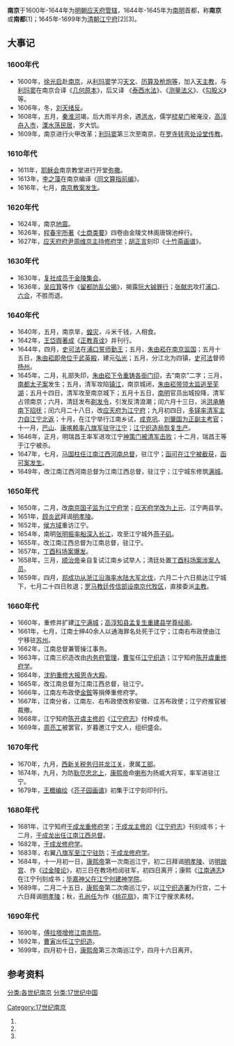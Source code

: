 **南京**于1600年-1644年为[明朝](../Page/明朝.md "wikilink")[应天府管辖](../Page/应天府_\(明朝\).md "wikilink")，1644年-1645年为[南明](../Page/南明.md "wikilink")首都，称**南京**或**南都**\[1\]；1645年-1699年为[清朝](../Page/清朝.md "wikilink")[江宁府](../Page/江宁府.md "wikilink")\[2\]\[3\]。

## 大事记

### 1600年代

  - 1600年，[徐光启](../Page/徐光启.md "wikilink")赴[南京](https://zh.wikipedia.org/wiki/南京 "wikilink")，从[利玛窦](../Page/利玛窦.md "wikilink")学习[天文](https://zh.wikipedia.org/wiki/天文 "wikilink")、[历算及](https://zh.wikipedia.org/wiki/历算 "wikilink")[枪炮等](https://zh.wikipedia.org/wiki/枪炮 "wikilink")，加入[天主教](../Page/天主教.md "wikilink")，与[利玛窦](../Page/利玛窦.md "wikilink")在南京合译《[几何原本](../Page/几何原本.md "wikilink")》，后又译 《[泰西水法](https://zh.wikipedia.org/wiki/泰西水法 "wikilink")》、《[测量法义](https://zh.wikipedia.org/wiki/测量法义 "wikilink")》、《[勾股义](https://zh.wikipedia.org/wiki/勾股义 "wikilink")》等。
  - 1606年，冬，[刘天绪反](https://zh.wikipedia.org/wiki/刘天绪 "wikilink")。
  - 1608年，五月，[秦淮河](../Page/秦淮河.md "wikilink")竭，后大雨半月余，遇[洪水](../Page/洪水.md "wikilink")，儒学[棂星门](../Page/棂星门.md "wikilink")被淹没，[高淳舟入市](https://zh.wikipedia.org/wiki/高淳县 "wikilink")，[溧水荡民居](../Page/溧水县.md "wikilink")，岁大饥。
  - 1609年，南京进行火甲改革；[利玛窦](../Page/利玛窦.md "wikilink")第三次至南京，在[罗寺转弯处设堂传教](https://zh.wikipedia.org/wiki/石鼓路天主教堂 "wikilink")。

### 1610年代

  - 1611年，[耶稣会](../Page/耶稣会.md "wikilink")南京教堂进行开堂[弥撒](../Page/弥撒.md "wikilink")。
  - 1613年，[李之藻](../Page/李之藻.md "wikilink")在南京编译《[同文算指前编](https://zh.wikipedia.org/wiki/同文算指前编 "wikilink")》。
  - 1616年，七月，[南京教案发生](https://zh.wikipedia.org/wiki/南京教案 "wikilink")。

### 1620年代

  - 1624年，南京[地震](../Page/地震.md "wikilink")。
  - 1626年，[程春宇所著](https://zh.wikipedia.org/wiki/程春宇 "wikilink")《[士商类要](https://zh.wikipedia.org/wiki/士商类要 "wikilink")》四卷由金陵文林阁唐锦池梓行。
  - 1627年，[应天府府尹](../Page/应天府_\(明朝\).md "wikilink")[周维京主持修府学](https://zh.wikipedia.org/wiki/周维京 "wikilink")；[胡正言](../Page/胡正言.md "wikilink")刻印《[十竹斋画谱](https://zh.wikipedia.org/wiki/十竹斋画谱 "wikilink")》。

### 1630年代

  - 1630年，[复社成员于金陵集会](https://zh.wikipedia.org/wiki/复社 "wikilink")。
  - 1636年，[吴应箕](../Page/吴应箕.md "wikilink")等作《[留都防乱公揭](https://zh.wikipedia.org/wiki/留都防乱公揭 "wikilink")》，揭露[阮大铖罪行](https://zh.wikipedia.org/wiki/阮大铖 "wikilink")；[张献忠](../Page/张献忠.md "wikilink")攻打[浦口](https://zh.wikipedia.org/wiki/浦口 "wikilink")、[六合](https://zh.wikipedia.org/wiki/六合 "wikilink")，不胜而退。

### 1640年代

  - 1640年，五月，南京旱，[蝗灾](https://zh.wikipedia.org/wiki/蝗灾 "wikilink")，斗米千钱，人相食。
  - 1642年，[王岱舆著成](https://zh.wikipedia.org/wiki/王岱舆 "wikilink")《[正教真诠](https://zh.wikipedia.org/wiki/正教真诠 "wikilink")》并刊行。
  - 1644年，四月，[史可法](../Page/史可法.md "wikilink")在[浦口誓师勤王](https://zh.wikipedia.org/wiki/浦口 "wikilink")；五月，[朱由崧在南京监国](https://zh.wikipedia.org/wiki/朱由崧 "wikilink")；五月十五日，[朱由崧即帝位于](https://zh.wikipedia.org/wiki/朱由崧 "wikilink")[武英殿](../Page/明故宫.md "wikilink")，建元[弘光](../Page/弘光.md "wikilink")；五月，分江北为四镇，[史可法](../Page/史可法.md "wikilink")督师[扬州](https://zh.wikipedia.org/wiki/扬州 "wikilink")。
  - 1645年，二月，礼部失印，[朱由崧下令重铸各衙门印](https://zh.wikipedia.org/wiki/朱由崧 "wikilink")，去“南京”二字；三月，[南都太子案](../Page/南都太子案.md "wikilink")发生；五月，清军攻陷[镇江](https://zh.wikipedia.org/wiki/镇江 "wikilink")，南京城闭，[朱由崧带领太监逃至](https://zh.wikipedia.org/wiki/朱由崧 "wikilink")[芜湖](https://zh.wikipedia.org/wiki/芜湖 "wikilink")；五月十四日，清军攻至南京城下；五月十五日，[南明](../Page/南明.md "wikilink")官员出城投降，清军占领南京；六月，清廷发布[剃发令](https://zh.wikipedia.org/wiki/剃发令 "wikilink")，引发反清浪潮；闰六月十三日，派[洪承畴南下招抚](https://zh.wikipedia.org/wiki/洪承畴 "wikilink")；闰六月二十八日，改[应天府为](../Page/应天府_\(明朝\).md "wikilink")[江宁府](../Page/江宁府.md "wikilink")；九月初四日，[多铎率清军主力自江宁北返](https://zh.wikipedia.org/wiki/多铎 "wikilink")；十月，在江宁举行江南乡试，[成克巩](https://zh.wikipedia.org/wiki/成克巩 "wikilink")、[刘肇国为正副主考官](https://zh.wikipedia.org/wiki/刘肇国 "wikilink")；十一月，[巴山](../Page/巴山_\(清朝\).md "wikilink")、[康喀赖率](https://zh.wikipedia.org/wiki/康喀赖 "wikilink")[八旗军驻守江宁](https://zh.wikipedia.org/wiki/八旗军 "wikilink")；[江宁织造局恢复生产](https://zh.wikipedia.org/wiki/江宁织造局 "wikilink")。
  - 1646年，正月，明瑞昌王率军进攻江宁[神策门被清军击败](https://zh.wikipedia.org/wiki/神策门 "wikilink")；十二月，瑞昌王等于江宁被杀。
  - 1647年，七月，[马国柱任江南江西河南总督](https://zh.wikipedia.org/wiki/马国柱 "wikilink")，驻江宁；[函可在江宁被截获](https://zh.wikipedia.org/wiki/函可 "wikilink")，[函可案发生](https://zh.wikipedia.org/wiki/函可案 "wikilink")。
  - 1649年，改江南江西河南总督为江南江西总督，驻江宁；江宁城东修筑[满城](https://zh.wikipedia.org/wiki/江宁满城 "wikilink")。

### 1650年代

  - 1650年，二月，改[南京国子监为](https://zh.wikipedia.org/wiki/南京国子监 "wikilink")[江宁府学](https://zh.wikipedia.org/wiki/江宁府学 "wikilink")；[应天府学改为上元](https://zh.wikipedia.org/wiki/应天府学 "wikilink")、江宁两县学。
  - 1651年，[顾炎武](../Page/顾炎武.md "wikilink")拜谒[明孝陵](../Page/明孝陵.md "wikilink")。
  - 1652年，[侯方域](../Page/侯方域.md "wikilink")重访江宁。
  - 1654年，南明[张明振率船深入](https://zh.wikipedia.org/wiki/张明振 "wikilink")[长江](../Page/长江.md "wikilink")，攻至江宁城外[燕子矶](../Page/燕子矶.md "wikilink")。
  - 1655年，改江南江西总督为江南总督，驻江宁。
  - 1657年，[丁酉科场案爆发](https://zh.wikipedia.org/wiki/丁酉科场案 "wikilink")。
  - 1658年，三月，[顺治帝](../Page/顺治帝.md "wikilink")亲自复试江南乡试举人；清廷处置[丁酉科场案涉案人员](https://zh.wikipedia.org/wiki/丁酉科场案 "wikilink")。
  - 1659年，四月，[郑成功从](https://zh.wikipedia.org/wiki/郑成功 "wikilink")[浙江沿海率水陆大军北伐](https://zh.wikipedia.org/wiki/浙江 "wikilink")，六月二十六日抵达江宁城下，七月二十四日败退；[罗马教廷](https://zh.wikipedia.org/wiki/罗马教廷 "wikilink")[传信部设](https://zh.wikipedia.org/wiki/传信部 "wikilink")[南京代牧区](https://zh.wikipedia.org/wiki/南京代牧区 "wikilink")，直接委派[主教](../Page/主教.md "wikilink")。

### 1660年代

  - 1660年，重修并扩建[江宁满城](https://zh.wikipedia.org/wiki/江宁满城 "wikilink")；[高淳知县](https://zh.wikipedia.org/wiki/高淳县 "wikilink")[孟复生重建县学](https://zh.wikipedia.org/wiki/孟复生 "wikilink")[尊经阁](https://zh.wikipedia.org/wiki/尊经阁 "wikilink")。
  - 1661年，七月，江南士绅40余人以通海罪名处死于江宁；江南右布政使由江宁移驻[苏州](https://zh.wikipedia.org/wiki/苏州 "wikilink")。
  - 1662年，江南总督兼管操江事务。
  - 1663年，江南三织造改由[内务府管理](https://zh.wikipedia.org/wiki/内务府 "wikilink")，[曹玺](../Page/曹玺.md "wikilink")任[江宁织造](https://zh.wikipedia.org/wiki/江宁织造 "wikilink")；江宁知府[陈开虞重修](https://zh.wikipedia.org/wiki/陈开虞 "wikilink")[府学](https://zh.wikipedia.org/wiki/江宁府学 "wikilink")。
  - 1664年，[沈豹重修](https://zh.wikipedia.org/wiki/沈豹 "wikilink")[大报恩寺大殿](https://zh.wikipedia.org/wiki/大报恩寺_\(南京\) "wikilink")。
  - 1665年，改江南总督为江南江西总督，驻江宁。
  - 1666年，江南左布政使[金鋐](../Page/金鋐.md "wikilink")等捐俸重修府学。
  - 1667年，江南分省，江南左、右布政使改称安徽、江苏布政使；江宁府推官被裁撤。
  - 1668年，江宁知府[陈开虞主修的](https://zh.wikipedia.org/wiki/陈开虞 "wikilink")《[江宁府志](https://zh.wikipedia.org/wiki/江宁府志 "wikilink")》付梓成书。
  - 1669年，[周亮工](../Page/周亮工.md "wikilink")被罢官，岁暮邀江宁文人，组织盛会。

### 1670年代

  - 1670年，九月，[西新关税务归并](https://zh.wikipedia.org/wiki/西新关 "wikilink")[龙江关](https://zh.wikipedia.org/wiki/龙江关 "wikilink")，隶属[工部](../Page/工部.md "wikilink")。
  - 1674年，九月，为防[耿尽忠北上](https://zh.wikipedia.org/wiki/耿尽忠 "wikilink")，[康熙帝](../Page/康熙帝.md "wikilink")命[喇布](../Page/喇布.md "wikilink")为扬威大将军，率军进驻江宁。
  - 1679年，[王概编绘](https://zh.wikipedia.org/wiki/王概 "wikilink")《[芥子园画谱](https://zh.wikipedia.org/wiki/芥子园画谱 "wikilink")》初集于江宁刻印刊行。

### 1680年代

  - 1681年，江宁知府[于成龙重修](https://zh.wikipedia.org/wiki/于成龙 "wikilink")[府学](https://zh.wikipedia.org/wiki/江宁府学 "wikilink")；[于成龙主修的](https://zh.wikipedia.org/wiki/于成龙 "wikilink")《[江宁府志](https://zh.wikipedia.org/wiki/江宁府志 "wikilink")》刊刻成书；十二月，[于成龙出任江南江西总督](https://zh.wikipedia.org/wiki/于成龙 "wikilink")。
  - 1682年，[于成龙修](https://zh.wikipedia.org/wiki/于成龙 "wikilink")[府学](https://zh.wikipedia.org/wiki/江宁府学 "wikilink")。
  - 1683年，右翼[八旗军至江宁驻防](https://zh.wikipedia.org/wiki/八旗军 "wikilink")；[于成龙修](https://zh.wikipedia.org/wiki/于成龙 "wikilink")[府学](https://zh.wikipedia.org/wiki/江宁府学 "wikilink")。
  - 1684年，十一月初一日，[康熙帝](../Page/康熙帝.md "wikilink")第一次南巡江宁，初二日拜谒[明孝陵](../Page/明孝陵.md "wikilink")、访[明故宫](../Page/明故宫.md "wikilink")、作《[过金陵论](https://zh.wikipedia.org/wiki/过金陵论 "wikilink")》，初三日在教场检阅驻军，初四日离开；康熙《[江南通志](https://zh.wikipedia.org/wiki/江南通志 "wikilink")》在江宁刊刻成书；[毕嘉神父在江宁创建神学院](https://zh.wikipedia.org/wiki/毕嘉神父 "wikilink")。
  - 1689年，二月二十五日，[康熙帝](../Page/康熙帝.md "wikilink")第二次南巡江宁，以[江宁织造署](../Page/江宁织造署.md "wikilink")为行宫，二十六日拜谒[明孝陵](../Page/明孝陵.md "wikilink")；秋，[孔尚任](../Page/孔尚任.md "wikilink")为作《[桃花扇](../Page/桃花扇.md "wikilink")》，南下江宁搜求素材。

### 1690年代

  - 1690年，[傅拉塔增修](https://zh.wikipedia.org/wiki/傅拉塔 "wikilink")[江南贡院](../Page/江南贡院.md "wikilink")。
  - 1692年，[曹寅](../Page/曹寅.md "wikilink")出任[江宁织造](https://zh.wikipedia.org/wiki/江宁织造 "wikilink")。
  - 1699年，四月初十日，[康熙帝](../Page/康熙帝.md "wikilink")第三次南巡江宁，四月十六日离开。

## 参考资料

[分类:各世纪南京](https://zh.wikipedia.org/wiki/分类:各世纪南京 "wikilink") [分类:17世纪中国](https://zh.wikipedia.org/wiki/分类:17世纪中国 "wikilink")

[Category:17世纪南京](https://zh.wikipedia.org/wiki/Category:17世纪南京 "wikilink")

1.
2.
3.
